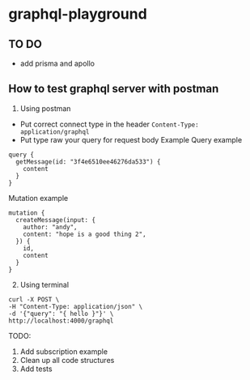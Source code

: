 # graphql-playground

## TO DO
- add prisma and apollo

## How to test graphql server with postman
1. Using postman
* Put correct connect type in the header
`Content-Type: application/graphql`
* Put type raw your query for request body
Example
Query example
```
query {
  getMessage(id: "3f4e6510ee46276da533") {
    content
  }
}

```

Mutation example
```
mutation {
  createMessage(input: {
    author: "andy",
    content: "hope is a good thing 2",
  }) {
    id,
    content
  }
}
```

2. Using terminal
```
curl -X POST \
-H "Content-Type: application/json" \
-d '{"query": "{ hello }"}' \
http://localhost:4000/graphql
```

TODO:
1. Add subscription example
2. Clean up all code structures
3. Add tests